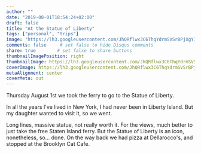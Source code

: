 ```yaml
---
author: ""
date: "2019-08-01T18:54:24+02:00"
draft: false
title: "At the Statue of Liberty"
tags: ["personal", "trips"]
image: "https://lh3.googleusercontent.com/JhQRflwx3C6ThqYdrmSVSrBPjXgYIBrwhIgCQNtAgpG8Wlbk5rXn5SunNwLsH-S0i0X4gUZZ_azSJWU795zitm2-imhu6SYzlC0LHA2oyvGIXaMxrBIAXAEyyPrqOpyDXfpl3Vm8zV0=w1920-h1080"
comments: false     # set false to hide Disqus comments
share: true        # set false to share buttons
thumbnailImagePosition: right
thumbnailImage: https://lh3.googleusercontent.com/JhQRflwx3C6ThqYdrmSVSrBPjXgYIBrwhIgCQNtAgpG8Wlbk5rXn5SunNwLsH-S0i0X4gUZZ_azSJWU795zitm2-imhu6SYzlC0LHA2oyvGIXaMxrBIAXAEyyPrqOpyDXfpl3Vm8zV0=w1920-h1080
coverImage: https://lh3.googleusercontent.com/JhQRflwx3C6ThqYdrmSVSrBPjXgYIBrwhIgCQNtAgpG8Wlbk5rXn5SunNwLsH-S0i0X4gUZZ_azSJWU795zitm2-imhu6SYzlC0LHA2oyvGIXaMxrBIAXAEyyPrqOpyDXfpl3Vm8zV0=w1920-h1080
metaAlignment: center
coverMeta: out
---
```


Thursday August 1st we took the ferry to go to the Statue of Liberty.

<!--more-->

In all the years I've lived in New York, I had never been in Liberty Island. But my daughter wanted to visit it, so we went.

Long lines, massive statue, not really worth it. For the views, much better to just take the free Staten Island ferry. But the Statue of Liberty is an icon, nonetheless, so... done.
On the way back we had pizza at Dellarocco's, and stopped at the Brooklyn Cat Cafe.

<script src="https://cdn.jsdelivr.net/npm/publicalbum@latest/embed-ui.min.js" async></script>
<div class="pa-gallery-player-widget" style="width:100%; height:480px; display:none;"
  data-link="https://photos.app.goo.gl/CEkB6LKgq9rkKWQk8"
  data-title="15 new photos by Jorge Cortell">
  <object data="https://lh3.googleusercontent.com/3qrcGUL2aIvuW6eGG-CYOEdj4o8o72CEk83N4KxCxlNTD7oXP7t3-MCX_SD0xhPSIIgEfTbBEm-VqliOyiLRy6N1dSjCD5KmRjE7BvMEQXkAtWnJ7unf5w8Rpe5sdfvjSk1bQid5tZw=w1920-h1080"></object>
  <object data="https://lh3.googleusercontent.com/DcCcIIZGsVyHzPCPhPSBOz5z24Rp6BqVbUyObLbZbzkV7fhRwnbV69yuCiw6_IgUgwVy12GhFlWutoUSu4ni3755m2kGyh2Xo1TpjHdo1TfJcRDWRSDeQENTOwpRSBkUKLOcqhQhCKY=w1920-h1080"></object>
  <object data="https://lh3.googleusercontent.com/KcCuuh9FXUtpVymDhUt1Q9oj9NShvDhDIEQRky2m2bM0yoflgen9cxl4YEx7VLOmFQY-ImpyfnNQ1aWMwe_1xzLlcJXv51sCjTBdDrq-btRLGQ77ZotHeLu62c6l9CeZ_PNY5Nt2MQg=w1920-h1080"></object>
  <object data="https://lh3.googleusercontent.com/dwDv3v0YofBDN5ABNXm77OyCDh7S7yXjUCPV7BJWO-gr7lJXlTy0-WmeRvcdiDshl5tL-4j3knKPUKVYezNxhLa6LQ43s7EKBDY4BeYSQSTwXwkNwPo0zP1l4E08R1jvOkMVnVJz_Kk=w1920-h1080"></object>
  <object data="https://lh3.googleusercontent.com/1KJtlTfscJZ6BZ0_ZwlfI9i67VtjE0PQPZin07LHsXLROvyOSLXOac_drOEu_j91jgvP6bzP1wV1HBLZC1PMQw1igbcmkHetZ1EUNaLBwudTyENqr9FIH8Rp7jpdqO_qIIe7UvQpcmg=w1920-h1080"></object>
  <object data="https://lh3.googleusercontent.com/F7dCWKQF9zfkcH6qsMKhaWiGrK9uIV5rCA4X3YBnd8KFEr_mgOHbXmgivomZ9_ilhmzvss7VnmzxCf1jyjLYhZa0JEDlSS2fFwPz-YVqzzGuCMqNXWbasOwL4VgN9cEhDCmTidnGhXw=w1920-h1080"></object>
  <object data="https://lh3.googleusercontent.com/5l3mfbucOOVDW3Bhn4rzRcqGwCMAYJC74HSRMlp09I9bheUdz_gIuVg_jfhS6BOsLnf75iv8N901dNEJxtHXoYCOKVSFB_pjOoJGwsxiK9OSeU9vqK0Z-Oz77boF36ojvBZ7LPQohjo=w1920-h1080"></object>
  <object data="https://lh3.googleusercontent.com/vctLV-TohyGE9AhhETWmMHODI8e_K2IUOP-S4TP5o6lR4Y5bM4wR00FNcl5XnTRQuQaiU5o262ESe5K_CRYSxq3lThVYfkITb6vJbdH30Y5gWvjANbhcdkki8TdjDc_YIrsuaxF10gM=w1920-h1080"></object>
  <object data="https://lh3.googleusercontent.com/l-UfADKcaFTIsv4zFlCrjwYmmLjE8Hz2IRTnySEfiysCoOs1CtyFOLB8NWaNP2IZbOmJSM_oGIKwF3SkZoDbN5jSZ6uhjGXYYTsh1lwqMzreWVllNticlF6DcndHcHsu8WNLto2L_wQ=w1920-h1080"></object>
  <object data="https://lh3.googleusercontent.com/88fwIUduIdOm64KXF8wItbUs-30CDweILi5YVth9N10FILlfLpgS3JJtAYoG6vCzN1LVZJ4YGNdr0WLf1DCVraccMUEu0TkFD8dSvJVFj9S76Pk092QdyR_B4pyBUatylLLznnrMJ9I=w1920-h1080"></object>
  <object data="https://lh3.googleusercontent.com/EKiFCYEIoDx8sqPpmMzdYKxJK7SEVPLwShHcIMu6_osqjDyk8rKa3mbPNKKRdUYFyQgUEpA044jhnFuz-d5hugdSId8R-_0YqPkLGjkc77waKrTyKeEc_faZx0hiMCAgjv9_LRUzDWM=w1920-h1080"></object>
  <object data="https://lh3.googleusercontent.com/VyBIq5dwQXLikcHXq-0yu_u4OkkwzpQM7CTAC5_VxLx9gJyR9_BRpJhBs6tu-FTu-6tYPudI0C2oV0bzCoveljsq5GBgvtmsNRtXji2JIAkr7sWPADfVY6pQdwLZRP3hro4L2iMsMkI=w1920-h1080"></object>
  <object data="https://lh3.googleusercontent.com/gBCDeFRrgaKsK-elIvUD7c2gie798nD14LDCKwoiviaDLQkBUWPqzIKLk9oO0x0KhQQo5TJUI25g2FdHJ5-2AITMZ8omwQBQo_KhaqlxHJvcqmoK4_-JF8Vt-gbsdZwukhZFfMH4UuY=w1920-h1080"></object>
  <object data="https://lh3.googleusercontent.com/ULcLEZ0jSRqSblTaor8U2hYR_lrEBoqE5gO89WbBmlKBrCNdZXpdf2uqePc2LLLUbSatHMTyLwVwddEPsgeSNAAzRMw1euof7tztt3j98nzPZXZUXaO1ZcWPkRdUgupdD1tMpYBuW5g=w1920-h1080"></object>
  <object data="https://lh3.googleusercontent.com/7zJkE12zv-Hd2ZPDN4VTzWtRtiI1VL_M_Mlc3n2zVjA7kjAunzTwLcEcidjYT_7wDB-bkK-MefUVL2ATpy1dq0D9l4sxmOUUoch9Ca5UJOYAvyr50kaUnrzLT4XSGEDAdIHpm6obJwg=w1920-h1080"></object>
</div>
